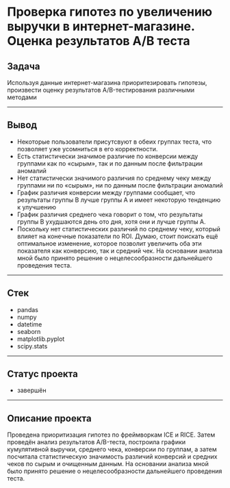 # Проверка гипотез по увеличению выручки в интернет-магазине. Оценка результатов A/B теста

## Задача
Используя данные интернет-магазина приоритезировать гипотезы, произвести оценку результатов A/B-тестирования различными методами

***

## Вывод
* Некоторые пользователи присутсвуют в обеих группах теста, что позволяет уже усомниться в его корректности.
* Есть статистически значимое различие по конверсии между группами как по «сырым», так и по данным после фильтрации аномалий
* Нет статистически значимого различия по среднему чеку между группами ни по «сырым», ни по данным после фильтрации аномалий 
* График различия конверсии между группами сообщает, что результаты группы B лучше группы A и имеет некоторую тенденцию к улучшению
* График различия среднего чека говорит о том, что результаты группы B ухудшаются день ото дня, хотя они и лучше группы A.
* Поскольку нет статистических различий по среднему чеку, который влияет на конечные показатели по ROI. Думаю, стоит поискать ещё оптимальное изменение, которое позволит увеличить оба эти показателя как конверсию, так и средний чек. На основании анализа мной было
принято решение о нецелесообразности дальнейшего проведения теста.

***

## Стек
* pandas
* numpy
* datetime
* seaborn 
* matplotlib.pyplot
* scipy.stats

***

## Статус проекта
* завершён

***
## Описание проекта
Проведена приоритизация гипотез по фреймворкам ICE и RICE. Затем проведён анализ
результатов A/B-теста, построила графики кумулятивной выручки, среднего чека,
конверсии по группам, а затем посчитала статистическую значимость различий конверсий
и средних чеков по сырым и очищенным данным. На основании анализа мной было
принято решение о нецелесообразности дальнейшего проведения теста.


